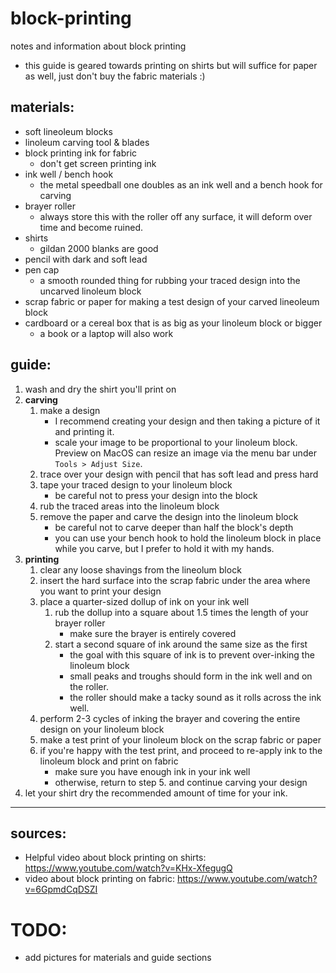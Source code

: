 # block-printing
notes and information about block printing
* this guide is geared towards printing on shirts but will suffice for paper as well, just don't buy the fabric materials :)

## materials:
* soft lineoleum blocks
* linoleum carving tool & blades
* block printing ink for fabric
    * don't get screen printing ink
* ink well / bench hook
    * the metal speedball one doubles as an ink well and a bench hook for carving
* brayer roller
    * always store this with the roller off any surface, it will deform over time and become ruined.
* shirts
    * gildan 2000 blanks are good
* pencil with dark and soft lead
* pen cap
    * a smooth rounded thing for rubbing your traced design into the uncarved linoleum block
* scrap fabric or paper for making a test design of your carved lineoleum block
* cardboard or a cereal box that is as big as your linoleum block or bigger
    * a book or a laptop will also work

## guide:
1. wash and dry the shirt you'll print on
1. **carving**
    1. make a design
        * I recommend creating your design and then taking a picture of it and printing it.
        * scale your image to be proportional to your linoleum block. Preview on MacOS can resize an image via the menu bar under `Tools > Adjust Size`.
    2. trace over your design with pencil that has soft lead and press hard
    3. tape your traced design to your linoleum block
        * be careful not to press your design into the block
    4. rub the traced areas into the linoleum block
    5. remove the paper and carve the design into the linoleum block
        * be careful not to carve deeper than half the block's depth
        * you can use your bench hook to hold the linoleum block in place while you carve, but I prefer to hold it with my hands.
2. **printing**
    1. clear any loose shavings from the lineolum block
    2. insert the hard surface into the scrap fabric under the area where you want to print your design
    3. place a quarter-sized dollup of ink on your ink well
        1. rub the dollup into a square about 1.5 times the length of your brayer roller
            * make sure the brayer is entirely covered
        2. start a second square of ink around the same size as the first
            * the goal with this square of ink is to prevent over-inking the linoleum block
            * small peaks and troughs should form in the ink well and on the roller. 
            * the roller should make a tacky sound as it rolls across the ink well.
    4. perform 2-3 cycles of inking the brayer and covering the entire design on your linoleum block
    5. make a test print of your linoleum block on the scrap fabric or paper
    6. if you're happy with the test print, and proceed to re-apply ink to the linoleum block and print on fabric 
        * make sure you have enough ink in your ink well
        * otherwise, return to step 5. and continue carving your design
3. let your shirt dry the recommended amount of time for your ink.

---

## sources:
* Helpful video about block printing on shirts: https://www.youtube.com/watch?v=KHx-XfegugQ
* video about block printing on fabric: https://www.youtube.com/watch?v=6GpmdCqDSZI

# TODO:
* add pictures for materials and guide sections
